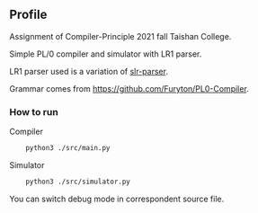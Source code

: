 ## Profile
Assignment of Compiler-Principle 2021 fall Taishan College. 

Simple PL/0 compiler and simulator with LR1 parser.

LR1 parser used is a variation of [slr-parser](https://github.com/Vipul97/slr-parser).

Grammar comes from https://github.com/Furyton/PL0-Compiler.
### How to run
Compiler
```bash
    python3 ./src/main.py
```
Simulator
```bash
    python3 ./src/simulator.py
```
You can switch debug mode in correspondent source file.
